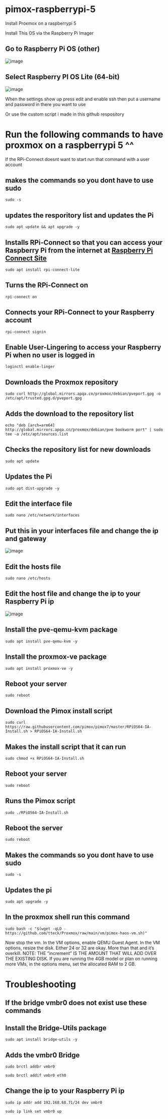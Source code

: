# pimox-raspberrypi-5
Install Proxmox on a raspberrypi 5

Install This OS via the Raspberry Pi Imager

## Go to Raspberry Pi OS (other)
![image](https://github.com/user-attachments/assets/f7b947ac-93e5-4760-bef2-cdc76a4c973c)

## Select Raspberry PI OS Lite (64-bit)
![image](https://github.com/user-attachments/assets/a90adb04-5552-4803-981d-3532a17063c0)

When the settings show up press edit and enable ssh then put a username and password in there you want to use

Or use the custom script i made in this github respository

# Run the following commands to have proxmox on a raspberrypi 5 ^^

If the RPi-Connect doesnt want to start run that command with a user account

## makes the commands so you dont have to use sudo
```sudo -s```

## updates the resporitory list and updates the Pi
```sudo apt update && apt upgrade -y```

## Installs RPi-Connect so that you can access your Raspberry Pi from the internet at [Raspberry Pi Connect Site](https://connect.raspberrypi.com)
```sudo apt install rpi-connect-lite```

## Turns the RPi-Connect on
```rpi-connect on```

## Connects your RPi-Connect to your Raspberry account
```rpi-connect signin```

## Enable User-Lingering to access your Raspberry Pi when no user is logged in
```loginctl enable-linger```

## Downloads the Proxmox repository
```sudo curl http://global.mirrors.apqa.cn/proxmox/debian/pveport.gpg -o /etc/apt/trusted.gpg.d/pveport.gpg```

## Adds the download to the repository list
```echo "deb [arch=arm64] http://global.mirrors.apqa.cn/proxmox/debian/pve bookworm port" | sudo tee -a /etc/apt/sources.list```

## Checks the repository list for new downloads
```sudo apt update```

## Updates the Pi
```sudo apt dist-upgrade -y```

## Edit the interface file
```sudo nano /etc/network/interfaces```

## Put this in your interfaces file and change the ip and gateway
![image](https://github.com/user-attachments/assets/c523b337-c890-4937-af00-af8df9198aff)

## Edit the hosts file
```sudo nano /etc/hosts```

## Edit the host file and change the ip to your Raspberry Pi ip
![image](https://github.com/user-attachments/assets/5eee3c12-7cab-4c66-a65c-c521d8bc3694)

## Install the pve-qemu-kvm package
```sudo apt install pve-qemu-kvm -y```

## Install the proxmox-ve package
```sudo apt install proxmox-ve -y```

## Reboot your server
```sudo reboot```

## Download the Pimox install script
```sudo curl https://raw.githubusercontent.com/pimox/pimox7/master/RPiOS64-IA-Install.sh > RPiOS64-IA-Install.sh```

## Makes the install script that it can run
```sudo chmod +x RPiOS64-IA-Install.sh```

## Reboot your server
```sudo reboot```

## Runs the Pimox script
```sudo ./RPiOS64-IA-Install.sh```

## Reboot the server
```sudo reboot```

## Makes the commands so you dont have to use sudo
```sudo -s```

## Updates the pi
```sudo apt upgrade -y```

## In the proxmox shell run this command
```sudo bash -c "$(wget -qLO - https://github.com/tteck/Proxmox/raw/main/vm/pimox-haos-vm.sh)"```

Now stop the vm.
In the VM options, enable QEMU Guest Agent.
In the VM options, resize the disk. Either 24 or 32 are okay. More than that and it’s overkill.
NOTE: THE “increment” IS THE AMOUNT THAT WILL ADD OVER THE EXISTING DISK.
If you are running the 4GB model or plan on running more VMs, in the options menu, set the
allocated RAM to 2 GB.

# Troubleshooting
## If the bridge vmbr0 does not exist use these commands
## Install the Bridge-Utils package
```sudo apt install bridge-utils -y```

## Adds the vmbr0 Bridge
```sudo brctl addbr vmbr0```

```sudo brctl addif vmbr0 eth0```

## Change the ip to your Raspberry Pi ip
```sudo ip addr add 192.168.68.71/24 dev vmbr0```

```sudo ip link set vmbr0 up```
